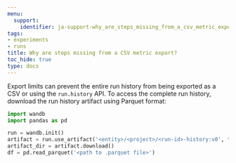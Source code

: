 ```yaml
---
menu:
  support:
    identifier: ja-support-why_are_steps_missing_from_a_csv_metric_export
tags:
- experiments
- runs
title: Why are steps missing from a CSV metric export?
toc_hide: true
type: docs
---
```


Export limits can prevent the entire run history from being exported as a CSV or using the `run.history` API. To access the complete run history, download the run history artifact using Parquet format:

```python
import wandb
import pandas as pd

run = wandb.init()
artifact = run.use_artifact('<entity>/<project>/<run-id>-history:v0', type='wandb-history')
artifact_dir = artifact.download()
df = pd.read_parquet('<path to .parquet file>')
```